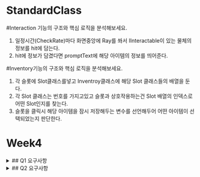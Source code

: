 # StandardClass

#Interaction 기능의 구조와 핵심 로직을 분석해보세요.
1. 일정시간(CheckRate)마다 화면중앙에 Ray를 쏴서 IInteractable이 있는 물체의 정보를 hit에 담는다.
2. hit에 정보가 담겼다면 promptText에 해당 아이템의 정보를 띄어준다.

#Inventory기능의 구조와 핵심 로직을 분석해보세요.
1. 각 슬롯에 Slot클래스를넣고 Inventroy클래스에 해당 Slot 클래스들의 배열을 둔다.
2. 각 Slot 클래스는 번호를 가지고있고 슬롯과 상호작용하는건 Slot 배열의 인덱스로 어떤 Slot인지를 찾는다.
3. 슬롯을 클릭시 해당 아이템을 잠시 저장해두는 변수를 선언해두어 어떤 아이템이 선택되었는지 판단한다.

# Week4
<details>
  <summary>## Q1 요구사항</summary>
    <div markdown="1">
      <ul>
<li>1. Equipment와 EquipTool의 기능의 구조와 핵심 로직을 분석해보세요.</li>
  <li>1. Equipment : 플레이어의 장착하는 행위를 나타냄.</li>
     <li>- ItemData를 받아와서 장착프리팹을 생성 혹은 파괴하는 장착행위</li>
  <li>2. EquipTool : Equip을 상속받아서 장착된 장비를 관리하는 클래스.</li>
     <li>- 장착도구를 하나의 클래스로 보아서 자원채취용, 전투용으로 인수를 나눈다.</li>
     <li>- 플레이어가 공격버튼을 누르면 장착된 EquipTool의 공격이 생기고 해당 클래스의 OnHit함수가 애니메이션중 이벤트로 나타난다.</li>
     <li>- 자원채취용은 해당 자원클래스를, 전투용은 IDamagable을 TryGetComponent한다.</li>
     <li>- 만약 다른 종류의 장비를 만들고자 할 시 Equip을 상속받아 다른 것들을 만들면 된다.</li>
<li>2. Resource 기능의 구조와 핵심 로직을 분석해보세요.</li>
  <li>- 자원을 관리하는 클래스.</li>
  <li>- 줘야할 아이템의 정보를 가지고있다.</li>
  <li>- Gather라는 함수를 통해 아이템을 타격위치에서 생성한다.</li>
        </ul>
    </div>
</details>

<details>
  <summary>## Q2 요구사항</summary>
    <div markdown="1">
      <ul>
<li>1. AI 네비게이션 시스템에서 가장 핵심이 되는 개념에 대해 복습해보세요.</li>
  <li>1. NaviMeshAgent : NaviMesh시스템을 이용해 움직이는 오브젝트.</li>
     <li>- Bake된 Area를 가중치 혹은 장애물을 계산하여 이동한다.</li>
     <li>-  agent타입을 추가하는것으로 뚱뚱한놈, 휴머노이드 등등 타입별 베이크 가능.</li>
  <li>2. Components</li>
     <li>- NavMeshSurface의 Volume에서 해당 크기만큼의 지형을 동적으로 Bake할 수 있음.</li>
     <li>- Off Mesh Link : Start, End Transform을 지정해두면 포탈처럼 빠르게 그 지점을 이동 할 수 있음.</li>
     <li>- Obstacle : 장애물 설치</li>
     <li>- NavMeshModifier : ignore = 이부분은 베이크하지 말아라 / Override Area = 이부분은 해당 Area입니다</li>
<li>2.NPC 기능의 구조와 핵심 로직을 분석해보세요.</li>
  <li>1. State패턴을 활용</li>
        <li>- SetState함수를 이용하여 상태를 변경하는것으로 행동로직을 변경</li>
       ```C#
              public void SetState(AIState state)
    {
        aiState = state;
        switch (aiState)
        {
            case AIState.Idle:
                agent.speed = walkSpeed;
                agent.isStopped = true;
                break;
            case AIState.Wandering:
                agent.speed = walkSpeed;
                agent.isStopped = false;
                break;
            case AIState.Attacking:
                agent.speed = runSpeed;
                agent.isStopped = false;
                break;
        }
        animator.speed = agent.speed / walkSpeed;
    }
    ```
  <li>- 각 상태에 따라 어떤 함수가 Update문을 돌지 결정</li>
        </ul>
    </div>
</details>
